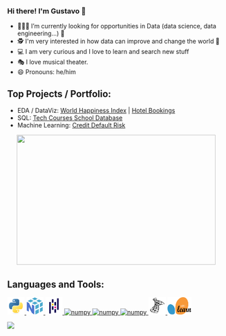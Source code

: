 ### Hi there! I'm Gustavo 👋

- 👨🏻‍💻 I’m currently looking for opportunities in Data (data science, data engineering...) 👾
- 🕵️ I'm very interested in how data can improve and change the world 🤔
- 💻 I am very curious and I love to learn and search new stuff
- 🎭 I love musical theater.
- 😄 Pronouns: he/him

## Top Projects / Portfolio:
* EDA / DataViz: [World Happiness Index](https://github.com/gperbone/topcoders-curso-python-dados/tree/main/0%20-%20Projetos/Projeto-3) | [Hotel Bookings](https://github.com/gperbone/topcoders-curso-python-dados/tree/main/0%20-%20Projetos/Projeto-4)
* SQL: [Tech Courses School Database](https://github.com/gperbone/topcoders-curso-python-dados/tree/main/0%20-%20Projetos/Projeto-5)
* Machine Learning: [Credit Default Risk](https://github.com/gperbone/topcoders-curso-python-dados/tree/main/0%20-%20Projetos/Projeto-7)

<p align="center">
  <img width="460" height="300" src="https://github-readme-stats.vercel.app/api/top-langs/?username=gperbone&layout=compact">
</p>

<h2 align="left">Languages and Tools:</h2>
<p align="left"> <a href="https://www.python.org/" target="_blank" rel="noreferrer"> <img src="https://raw.githubusercontent.com/devicons/devicon/master/icons/python/python-original.svg" alt="python" width="40" height="40"/> </a>
  <a href="https://numpy.org/" target="_blank" rel="noreferrer"> <img src="https://raw.githubusercontent.com/devicons/devicon/master/icons/numpy/numpy-original.svg" alt="numpy" width="40" height="40"/> </a>
  <a href="https://pandas.pydata.org/" target="_blank" rel="noreferrer"> <img src="https://raw.githubusercontent.com/devicons/devicon/master/icons/pandas/pandas-original.svg" alt="pandas" width="40" height="40"/> </a>
    <a href="https://matplotlib.org/stable/index.html" target="_blank" rel="noreferrer"> <img src="https://seeklogo.com/images/M/matplotlib-logo-7676870AC0-seeklogo.com.png" alt="numpy" width="40" height="40"/> </a>
  <a href="https://seaborn.pydata.org/" target="_blank" rel="noreferrer"> <img src="https://seaborn.pydata.org/_images/logo-mark-lightbg.svg" alt="numpy" width="40" height="40"/> </a>
  <a href="https://plotly.com/python/" target="_blank" rel="noreferrer"> <img src="https://images.plot.ly/logo/new-branding/plotly-logomark.png" alt="numpy" width="40" height="40"/> </a> 
  <a href="https://www.microsoft.com/en-us/sql-server/sql-server-downloads" target="_blank" rel="noreferrer"> <img src="https://raw.githubusercontent.com/devicons/devicon/master/icons/microsoftsqlserver/microsoftsqlserver-plain.svg" alt="numpy" width="40" height="40"/> </a>
   <a href="https://scikit-learn.org/stable/" target="_blank" rel="noreferrer"> <img src="https://github.com/scikit-learn/scikit-learn/blob/main/doc/logos/1280px-scikit-learn-logo.png?raw=true" alt="scikit-learn" width="55" height="40"/> </a>
</p>

![](https://hit.yhype.me/github/profile?user_id=91283147)
